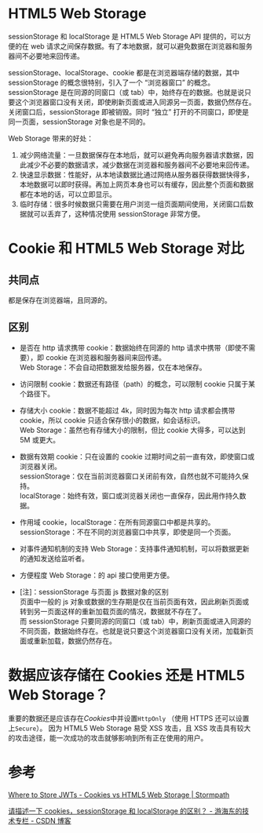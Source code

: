 # HTML5 Web Storage

sessionStorage 和 localStorage 是 HTML5 Web Storage API 提供的，可以方便的在 web 请求之间保存数据。有了本地数据，就可以避免数据在浏览器和服务器间不必要地来回传递。  

sessionStorage、localStorage、cookie 都是在浏览器端存储的数据，其中 sessionStorage 的概念很特别，引入了一个 “浏览器窗口” 的概念。sessionStorage 是在同源的同窗口（或 tab）中，始终存在的数据。也就是说只要这个浏览器窗口没有关闭，即使刷新页面或进入同源另一页面，数据仍然存在。关闭窗口后，sessionStorage 即被销毁。同时 “独立” 打开的不同窗口，即使是同一页面，sessionStorage 对象也是不同的。

Web Storage 带来的好处：

1.  减少网络流量：一旦数据保存在本地后，就可以避免再向服务器请求数据，因此减少不必要的数据请求，减少数据在浏览器和服务器间不必要地来回传递。
2.  快速显示数据：性能好，从本地读数据比通过网络从服务器获得数据快得多，本地数据可以即时获得。再加上网页本身也可以有缓存，因此整个页面和数据都在本地的话，可以立即显示。
3.  临时存储：很多时候数据只需要在用户浏览一组页面期间使用，关闭窗口后数据就可以丢弃了，这种情况使用 sessionStorage 非常方便。

# Cookie 和 HTML5 Web Storage 对比

## 共同点

都是保存在浏览器端，且同源的。

## 区别

-   是否在 http 请求携带
    cookie：数据始终在同源的 http 请求中携带（即使不需要），即 cookie 在浏览器和服务器间来回传递。\
    Web Storage：不会自动把数据发给服务器，仅在本地保存。  

-   访问限制
    cookie：数据还有路径（path）的概念，可以限制 cookie 只属于某个路径下。  

-   存储大小
    cookie：数据不能超过 4k，同时因为每次 http 请求都会携带 cookie，所以 cookie 只适合保存很小的数据，如会话标识。\
    Web Storage：虽然也有存储大小的限制，但比 cookie 大得多，可以达到 5M 或更大。  

-   数据有效期
    cookie：只在设置的 cookie 过期时间之前一直有效，即使窗口或浏览器关闭。\
    sessionStorage：仅在当前浏览器窗口关闭前有效，自然也就不可能持久保持。\
    localStorage：始终有效，窗口或浏览器关闭也一直保存，因此用作持久数据。   

-   作用域
    cookie，localStorage：在所有同源窗口中都是共享的。\
    sessionStorage：不在不同的浏览器窗口中共享，即使是同一个页面。  

-   对事件通知机制的支持
    Web Storage：支持事件通知机制，可以将数据更新的通知发送给监听者。

-   方便程度
    Web Storage：的 api 接口使用更方便。  

-   [注]：sessionStorage 与页面 js 数据对象的区别\
    页面中一般的 js 对象或数据的生存期是仅在当前页面有效，因此刷新页面或转到另一页面这样的重新加载页面的情况，数据就不存在了。\
    而 sessionStorage 只要同源的同窗口（或 tab）中，刷新页面或进入同源的不同页面，数据始终存在。也就是说只要这个浏览器窗口没有关闭，加载新页面或重新加载，数据仍然存在。   

# 数据应该存储在 Cookies 还是 HTML5 Web Storage？

重要的数据还是应该存在*Cookies*中并设置`HttpOnly` （使用 HTTPS 还可以设置上`Secure`）。
因为 HTML5 Web Storage 易受 XSS 攻击，且 XSS 攻击具有较大的攻击途径，能一次成功的攻击就够影响到所有正在使用的用户。

# 参考

[Where to Store JWTs - Cookies vs HTML5 Web Storage | Stormpath](https://stormpath.com/blog/where-to-store-your-jwts-cookies-vs-html5-web-storage)

[请描述一下 cookies，sessionStorage 和 localStorage 的区别？ - 游海东的技术专栏 - CSDN 博客](https://blog.csdn.net/you23hai45/article/details/49052251)
